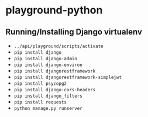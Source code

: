 # playground-python

## Running/Installing Django virtualenv

- `../api/playground/scripts/activate`
- `pip install django`
- `pip install django-admin`
- `pip install django-environ`
- `pip install djangorestframework`
- `pip install djangorestframework-simplejwt`
- `pip install psycopg2`
- `pip install django-cors-headers`
- `pip install django_filters`
- `pip install requests`
- `python manage.py runserver`
